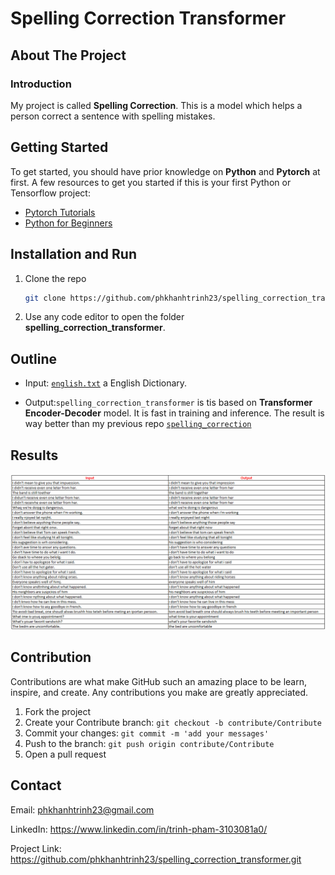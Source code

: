 # Spelling Correction Transformer


## About The Project


### Introduction

My project is called **Spelling Correction**. This is a model which helps a person correct a sentence with spelling mistakes.

## Getting Started

To get started, you should have prior knowledge on **Python** and **Pytorch** at first. A few resources to get you started if this is your first Python or Tensorflow project:

- [Pytorch Tutorials](https://pytorch.org/tutorials/)
- [Python for Beginners](https://www.python.org/about/gettingstarted/)


## Installation and Run

1. Clone the repo

   ```sh
   git clone https://github.com/phkhanhtrinh23/spelling_correction_transformer.git
   ```
  
2. Use any code editor to open the folder **spelling_correction_transformer**.


## Outline

- Input: [`english.txt`](http://www.manythings.org/anki/) a English Dictionary.

- Output:`spelling_correction_transformer` is tis based on **Transformer Encoder-Decoder** model. It is fast in training and inference. The result is way better than my previous repo [`spelling_correction`](https://github.com/phkhanhtrinh23/spelling_correction)

## Results
<img src="./images/output.png"/>


## Contribution

Contributions are what make GitHub such an amazing place to be learn, inspire, and create. Any contributions you make are greatly appreciated.

1. Fork the project
2. Create your Contribute branch: `git checkout -b contribute/Contribute`
3. Commit your changes: `git commit -m 'add your messages'`
4. Push to the branch: `git push origin contribute/Contribute`
5. Open a pull request


## Contact

Email: phkhanhtrinh23@gmail.com

LinkedIn: https://www.linkedin.com/in/trinh-pham-3103081a0/

Project Link: https://github.com/phkhanhtrinh23/spelling_correction_transformer.git